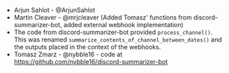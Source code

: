 * Arjun Sahlot - @ArjunSahlot
* Martin Cleaver - @mrjcleaver (Added Tomasz' functions from discord-summarizer-bot, added external webhook implementation)
 * The code from discord-summarizer-bot provided `process_channel()`. This was renamed `summarize_contents_of_channel_between_dates()` and the outputs placed in the context of the webhooks.
* Tomasz Zmarz - @nybble16 - code at https://github.com/nybble16/discord-summarizer-bot
